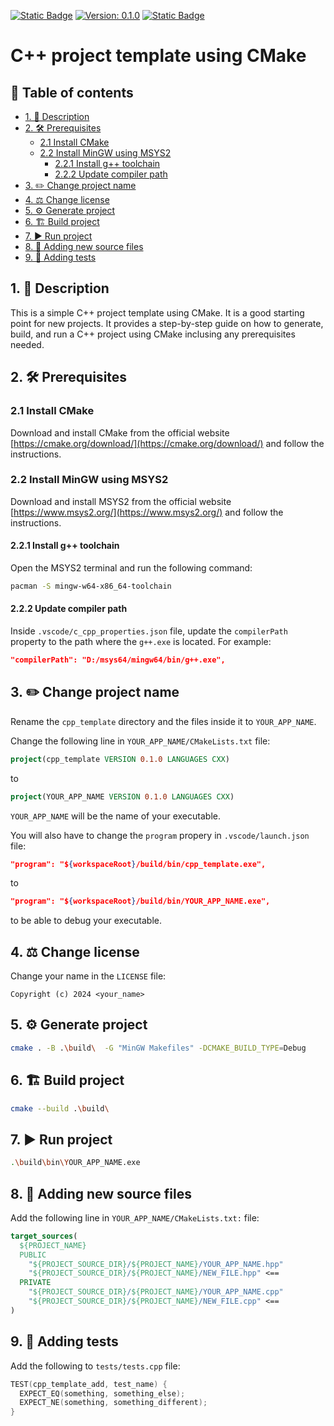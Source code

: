 [![Static Badge](https://img.shields.io/badge/Language-C++20-blue?logo=c%2B%2B&logoColor=blue)](https://isocpp.org/)
[![Version: 0.1.0](https://img.shields.io/badge/Version-0.1.0-red?logo=git)](https://github.com/KabelitzJ/sandbox/releases/tag/v0.1.0)
[![Static Badge](https://img.shields.io/badge/License-MIT-green?logo=opensourceinitiative&logoColor=green)](https://opensource.org/licenses/MIT)

# C++ project template using CMake

## 📑 Table of contents
- [1. 📄 Description](#1--description)
- [2. 🛠️ Prerequisites](#2-️-prerequisites)
  - [2.1 Install CMake](#21-install-cmake)
  - [2.2 Install MinGW using MSYS2](#22-install-mingw-using-msys2)
    - [2.2.1 Install g++ toolchain](#221-install-g-toolchain)
    - [2.2.2 Update compiler path](#222-update-compiler-path)
- [3. ✏️ Change project name](#3-️-change-project-name)
- [4. ⚖️ Change license](#4-️-change-license)
- [5. ⚙️ Generate project](#5-️-generate-project)
- [6. 🏗️ Build project](#6-️-build-project)
- [7. ▶️ Run project](#7-️-run-project)
- [8. 📁 Adding new source files](#8--adding-new-source-files)
- [9. 📝 Adding tests](#9--adding-tests)

## 1. 📄 Description

This is a simple C++ project template using CMake. It is a good starting point for new projects.
It provides a step-by-step guide on how to generate, build, and run a C++ project using CMake inclusing any prerequisites needed.

## 2. 🛠️ Prerequisites 

### 2.1 Install CMake

Download and install CMake from the official website [https://cmake.org/download/](https://cmake.org/download/) and follow the instructions.

### 2.2 Install MinGW using MSYS2

Download and install MSYS2 from the official website [https://www.msys2.org/](https://www.msys2.org/) and follow the instructions.

#### 2.2.1 Install g++ toolchain

Open the MSYS2 terminal and run the following command:

```bash
pacman -S mingw-w64-x86_64-toolchain
```

#### 2.2.2 Update compiler path

Inside `.vscode/c_cpp_properties.json` file, update the `compilerPath` property to the path where the `g++.exe` is located. For example:

```json
"compilerPath": "D:/msys64/mingw64/bin/g++.exe",
```

## 3. ✏️ Change project name

Rename the `cpp_template` directory and the files inside it to `YOUR_APP_NAME`.

Change the following line in `YOUR_APP_NAME/CMakeLists.txt` file:

```cmake
project(cpp_template VERSION 0.1.0 LANGUAGES CXX)
```
to

```cmake
project(YOUR_APP_NAME VERSION 0.1.0 LANGUAGES CXX)
```

`YOUR_APP_NAME` will be the name of your executable.

You will also have to change the `program` propery in `.vscode/launch.json` file:

```json
"program": "${workspaceRoot}/build/bin/cpp_template.exe",
```

to

```json
"program": "${workspaceRoot}/build/bin/YOUR_APP_NAME.exe",
```

to be able to debug your executable.

## 4. ⚖️ Change license

Change your name in the `LICENSE` file:

```text
Copyright (c) 2024 <your_name>
```

## 5. ⚙️ Generate project

```bash
cmake . -B .\build\  -G "MinGW Makefiles" -DCMAKE_BUILD_TYPE=Debug
```

## 6. 🏗️ Build project

```bash
cmake --build .\build\
```

## 7. ▶️ Run project

```bash
.\build\bin\YOUR_APP_NAME.exe
```

## 8. 📁 Adding new source files

Add the following line in `YOUR_APP_NAME/CMakeLists.txt:` file:

```cmake
target_sources(
  ${PROJECT_NAME}
  PUBLIC
    "${PROJECT_SOURCE_DIR}/${PROJECT_NAME}/YOUR_APP_NAME.hpp"
    "${PROJECT_SOURCE_DIR}/${PROJECT_NAME}/NEW_FILE.hpp" <==
  PRIVATE
    "${PROJECT_SOURCE_DIR}/${PROJECT_NAME}/YOUR_APP_NAME.cpp"
    "${PROJECT_SOURCE_DIR}/${PROJECT_NAME}/NEW_FILE.cpp" <==
)
```

## 9. 📝 Adding tests

Add the following to `tests/tests.cpp` file:

```cpp
TEST(cpp_template_add, test_name) {
  EXPECT_EQ(something, something_else);
  EXPECT_NE(something, something_different);
}
```
